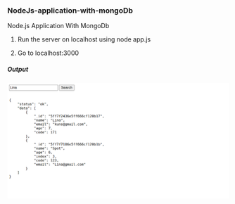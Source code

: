 ### NodeJs-application-with-mongoDb
Node.js Application With MongoDb

1. Run the server on localhost using node app.js

2. Go to localhost:3000

##### Output
![Screenshot](https://github.com/haripriya12/NodeJs-application-with-mongoDb/blob/main/static/example-output.png)
